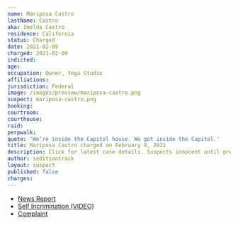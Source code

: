 ```yaml
---
name: Mariposa Castro
lastName: Castro
aka: Imelda Castro
residence: California
status: Charged
date: 2021-02-09
charged: 2021-02-09
indicted:
age:
occupation: Owner, Yoga Studio
affiliations:
jurisdiction: Federal
image: /images/preview/mariposa-castro.png
suspect: mariposa-castro.png
booking:
courtroom:
courthouse:
raid:
perpwalk:
quote: 'We’re inside the Capitol house. We got inside the Capitol.'
title: Mariposa Castro charged on February 9, 2021
description: Click for latest case details. Suspects innocent until proven guilty.
author: seditiontrack
layout: suspect
published: false
charges:
---
```


- [News Report](https://www.ktvu.com/news/gilroy-woman-charged-in-capitol-riot)
- [Self Incrimination (VIDEO)](https://twitter.com/henrykleeKTVU/status/1360386497577275394)
- [Complaint](https://extremism.gwu.edu/sites/g/files/zaxdzs2191/f/Mariposa%20Castro%20Criminal%20Complaint.pdf)
